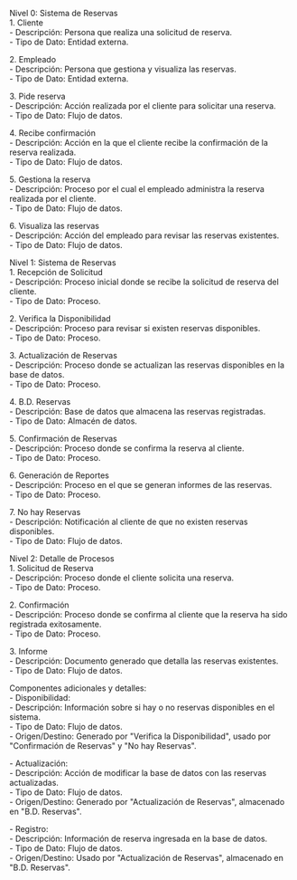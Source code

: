   Nivel 0: Sistema de Reservas  
1\. Cliente  
   \- Descripción: Persona que realiza una solicitud de reserva.  
   \- Tipo de Dato: Entidad externa.  
    
2\. Empleado  
   \- Descripción: Persona que gestiona y visualiza las reservas.  
   \- Tipo de Dato: Entidad externa.  
    
3\. Pide reserva  
   \- Descripción: Acción realizada por el cliente para solicitar una reserva.  
   \- Tipo de Dato: Flujo de datos.  
    
4\. Recibe confirmación  
   \- Descripción: Acción en la que el cliente recibe la confirmación de la reserva realizada.  
   \- Tipo de Dato: Flujo de datos.  
    
5\. Gestiona la reserva  
   \- Descripción: Proceso por el cual el empleado administra la reserva realizada por el cliente.  
   \- Tipo de Dato: Flujo de datos.  
    
6\. Visualiza las reservas  
   \- Descripción: Acción del empleado para revisar las reservas existentes.  
   \- Tipo de Dato: Flujo de datos.

 Nivel 1: Sistema de Reservas  
1\. Recepción de Solicitud  
   \- Descripción: Proceso inicial donde se recibe la solicitud de reserva del cliente.  
   \- Tipo de Dato: Proceso.  
    
2\. Verifica la Disponibilidad  
   \- Descripción: Proceso para revisar si existen reservas disponibles.  
   \- Tipo de Dato: Proceso.  
    
3\. Actualización de Reservas  
   \- Descripción: Proceso donde se actualizan las reservas disponibles en la base de datos.  
   \- Tipo de Dato: Proceso.  
    
4\. B.D. Reservas  
   \- Descripción: Base de datos que almacena las reservas registradas.  
   \- Tipo de Dato: Almacén de datos.  
    
5\. Confirmación de Reservas  
   \- Descripción: Proceso donde se confirma la reserva al cliente.  
   \- Tipo de Dato: Proceso.  
    
6\. Generación de Reportes  
   \- Descripción: Proceso en el que se generan informes de las reservas.  
   \- Tipo de Dato: Proceso.  
    
7\. No hay Reservas  
   \- Descripción: Notificación al cliente de que no existen reservas disponibles.  
   \- Tipo de Dato: Flujo de datos.

 Nivel 2: Detalle de Procesos  
1\. Solicitud de Reserva  
   \- Descripción: Proceso donde el cliente solicita una reserva.  
   \- Tipo de Dato: Proceso.  
    
2\. Confirmación  
   \- Descripción: Proceso donde se confirma al cliente que la reserva ha sido registrada exitosamente.  
   \- Tipo de Dato: Proceso.  
    
3\. Informe  
   \- Descripción: Documento generado que detalla las reservas existentes.  
   \- Tipo de Dato: Flujo de datos.

Componentes adicionales y detalles:  
\- Disponibilidad:  
   \- Descripción: Información sobre si hay o no reservas disponibles en el sistema.  
   \- Tipo de Dato: Flujo de datos.  
   \- Origen/Destino: Generado por "Verifica la Disponibilidad", usado por "Confirmación de Reservas" y "No hay Reservas".  
    
\- Actualización:  
   \- Descripción: Acción de modificar la base de datos con las reservas actualizadas.  
   \- Tipo de Dato: Flujo de datos.  
   \- Origen/Destino: Generado por "Actualización de Reservas", almacenado en "B.D. Reservas".  
    
\- Registro:  
   \- Descripción: Información de reserva ingresada en la base de datos.  
   \- Tipo de Dato: Flujo de datos.  
   \- Origen/Destino: Usado por "Actualización de Reservas", almacenado en "B.D. Reservas".
